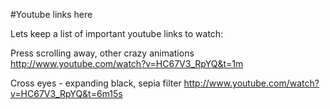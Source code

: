 #Youtube links here

Lets keep a list of important youtube links to watch:

Press scrolling away, other crazy animations
http://www.youtube.com/watch?v=HC67V3_RpYQ&t=1m

Cross eyes - expanding black, sepia filter
http://www.youtube.com/watch?v=HC67V3_RpYQ&t=6m15s